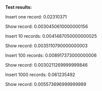__Test results:__

Insert one record:  0.02310371

Show record:  0.0030450610000000156

Insert 10 records:  0.0041487050000000025

Show record:  0.0035110790000000003

Insert 100 records:  0.008917373000000006

Show record:  0.0030211269999999846

Insert 1000 records:  0.061235492

Show record:  0.005573696999999989
